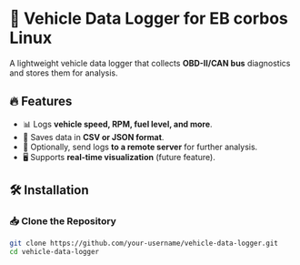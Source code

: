 # 🚗 Vehicle Data Logger for EB corbos Linux

A lightweight vehicle data logger that collects **OBD-II/CAN bus** diagnostics and stores them for analysis.  

## 🔥 Features
- 📊 Logs **vehicle speed, RPM, fuel level, and more**.
- 📂 Saves data in **CSV or JSON format**.
- 📡 Optionally, send logs **to a remote server** for further analysis.
- 🖥️ Supports **real-time visualization** (future feature).

## 🛠 Installation  

### 📥 Clone the Repository  
```sh
git clone https://github.com/your-username/vehicle-data-logger.git
cd vehicle-data-logger
